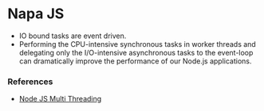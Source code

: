 # Napa JS

- IO bound tasks are event driven. 
- Performing the CPU-intensive synchronous tasks in worker threads and delegating only the I/O-intensive asynchronous tasks to the event-loop can dramatically improve the performance of our Node.js applications.

### References
- [Node JS Multi Threading](https://medium.com/@mohllal/node-js-multithreading-a5cd74958a67)